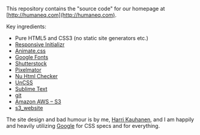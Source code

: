 This repository contains the "source code" for our homepage at [http://humaneq.com](http://humaneq.com).

Key ingredients:

  * Pure HTML5 and CSS3 (no static site generators etc.)
  * [Responsive Initializr](http://verekia.com/initializr/responsive-template)
  * [Animate.css](http://daneden.github.io/animate.css/)
  * [Google Fonts](https://www.google.com/fonts)
  * [Shutterstock](http://www.shutterstock.com/)
  * [Pixelmator](http://www.pixelmator.com/mac/)
  * [Nu Html Checker](https://validator.w3.org/nu/)
  * [UnCSS](https://github.com/giakki/uncss)
  * [Sublime Text](http://www.sublimetext.com/)
  * [git](https://git-scm.com/)
  * [Amazon AWS – S3](http://aws.amazon.com/s3/)
  * [s3_website](https://github.com/laurilehmijoki/s3_website)

The site design and bad humour is by me, [Harri Kauhanen](http://harrikauhanen.com/), and I am happily and heavily utilizing [Google](https://www.google.com) for CSS specs and for everything.